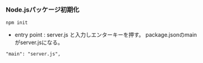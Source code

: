 ### Node.jsパッケージ初期化
```
npm init
```
- entry point : server.js と入力しエンターキーを押す。
package.jsonのmainがserver.jsになる。
```
"main": "server.js",

